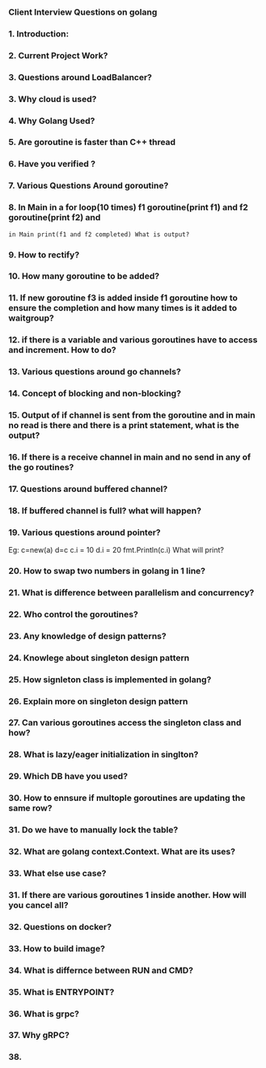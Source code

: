 ### Client Interview Questions on golang

### 1. Introduction:
### 2. Current Project Work?
### 3. Questions around LoadBalancer?
### 3. Why cloud is used?
### 4. Why Golang Used?
### 5. Are goroutine is faster than C++ thread
### 6. Have you verified ?
### 7. Various Questions Around goroutine?
### 8. In Main in a for loop(10 times) f1 goroutine(print f1) and f2 goroutine(print f2) and
    in Main print(f1 and f2 completed) What is output?
### 9. How to rectify?
### 10. How many goroutine to be added?
### 11. If new goroutine f3 is added inside f1 goroutine how to ensure the completion and how many times is it added to waitgroup?
### 12. if there is a variable and various goroutines have to access and increment. How to do?
### 13. Various questions around go channels?
### 14. Concept of blocking and non-blocking?
### 15. Output of if channel is sent from the goroutine and in main no read is there and there is a print statement, what is the output?
### 16. If there is a receive channel in main and no send in any of the go routines?
### 17. Questions around buffered channel?
### 18. If buffered channel is full? what will happen?
### 19. Various questions around pointer?
Eg: c=new(a)
d=c
c.i = 10
d.i = 20
fmt.Println(c.i)
What will print?
### 20. How to swap two numbers in golang in 1 line?
### 21. What is difference between parallelism and concurrency?
### 22. Who control the goroutines?
### 23. Any knowledge of design patterns?
### 24. Knowlege about singleton design pattern
### 25. How signleton class is implemented in golang?
### 26. Explain more on singleton design pattern
### 27. Can various goroutines access the singleton class and how?
### 28. What is lazy/eager initialization in singlton?
### 29. Which DB have you used?
### 30. How to ennsure if multople goroutines are updating the same row?
### 31. Do we have to manually lock the table?
### 32. What are golang context.Context. What are its uses?
### 33. What else use case?
### 31. If there are various goroutines 1 inside another. How will you cancel all?
### 32. Questions on docker?
### 33. How to build image?
### 34. What is differnce between RUN and CMD?
### 35. What is ENTRYPOINT?
### 36. What is grpc?
### 37. Why gRPC?
### 38. 